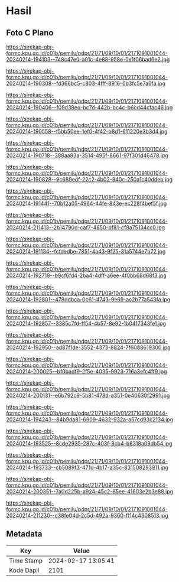# Hasil

## Foto C Plano

https://sirekap-obj-formc.kpu.go.id/c01b/pemilu/pdpr/21/71/09/10/01/2171091001044-20240214-194103--748c47e0-a01c-4e88-958e-0e1f06bad6e2.jpg

https://sirekap-obj-formc.kpu.go.id/c01b/pemilu/pdpr/21/71/09/10/01/2171091001044-20240214-190308--fd366bc5-c803-4fff-8916-0b3fc5e7a6fa.jpg

https://sirekap-obj-formc.kpu.go.id/c01b/pemilu/pdpr/21/71/09/10/01/2171091001044-20240214-190406--f09d38ed-bc7d-442b-bc4c-b6cd44cfac46.jpg

https://sirekap-obj-formc.kpu.go.id/c01b/pemilu/pdpr/21/71/09/10/01/2171091001044-20240214-190558--f5bb50ee-1ef0-4f42-b8d1-611220e3b3d4.jpg

https://sirekap-obj-formc.kpu.go.id/c01b/pemilu/pdpr/21/71/09/10/01/2171091001044-20240214-190718--388aa83a-3514-495f-8661-97f301d46478.jpg

https://sirekap-obj-formc.kpu.go.id/c01b/pemilu/pdpr/21/71/09/10/01/2171091001044-20240214-190828--9c689edf-22c2-4b02-840c-250a1c40ddeb.jpg

https://sirekap-obj-formc.kpu.go.id/c01b/pemilu/pdpr/21/71/09/10/01/2171091001044-20240214-191441--70b12a05-4964-44fe-843e-ec228f4bef5f.jpg

https://sirekap-obj-formc.kpu.go.id/c01b/pemilu/pdpr/21/71/09/10/01/2171091001044-20240214-211413--2b14790d-caf7-4850-bf81-cf9a75134cc0.jpg

https://sirekap-obj-formc.kpu.go.id/c01b/pemilu/pdpr/21/71/09/10/01/2171091001044-20240214-191134--fcfdedbe-7851-4a43-9f25-31a5744e7b72.jpg

https://sirekap-obj-formc.kpu.go.id/c01b/pemilu/pdpr/21/71/09/10/01/2171091001044-20240214-192719--b9cf6fd4-2ba4-4dff-a6ee-4f0bb68d68f3.jpg

https://sirekap-obj-formc.kpu.go.id/c01b/pemilu/pdpr/21/71/09/10/01/2171091001044-20240214-192801--478ddbca-0c61-4743-9e69-ac2b77a543fa.jpg

https://sirekap-obj-formc.kpu.go.id/c01b/pemilu/pdpr/21/71/09/10/01/2171091001044-20240214-192857--3385c7fd-ff54-4b57-8e92-1b0417343fe1.jpg

https://sirekap-obj-formc.kpu.go.id/c01b/pemilu/pdpr/21/71/09/10/01/2171091001044-20240214-192950--ad87f1de-3552-4373-8824-7f6088619300.jpg

https://sirekap-obj-formc.kpu.go.id/c01b/pemilu/pdpr/21/71/09/10/01/2171091001044-20240214-200025--bf0badf9-2f5e-4035-9923-716a3efc4ff9.jpg

https://sirekap-obj-formc.kpu.go.id/c01b/pemilu/pdpr/21/71/09/10/01/2171091001044-20240214-200131--e6b792c9-5b81-478d-a351-0e40630f2991.jpg

https://sirekap-obj-formc.kpu.go.id/c01b/pemilu/pdpr/21/71/09/10/01/2171091001044-20240214-194243--84b9da81-6909-4632-932a-a57cd93c2134.jpg

https://sirekap-obj-formc.kpu.go.id/c01b/pemilu/pdpr/21/71/09/10/01/2171091001044-20240214-193525--8cde2935-287c-403f-8cb4-b8318a09db54.jpg

https://sirekap-obj-formc.kpu.go.id/c01b/pemilu/pdpr/21/71/09/10/01/2171091001044-20240214-193733--cb5089f3-471d-4b17-a35c-831508293911.jpg

https://sirekap-obj-formc.kpu.go.id/c01b/pemilu/pdpr/21/71/09/10/01/2171091001044-20240214-200351--7a0d225b-a924-45c2-85ee-41603e2b3e88.jpg

https://sirekap-obj-formc.kpu.go.id/c01b/pemilu/pdpr/21/71/09/10/01/2171091001044-20240214-211230--c38fe04d-2c5d-492a-9360-ff14c4308513.jpg


## Metadata

| Key        | Value               |
| ---------- | ------------------- |
| Time Stamp | 2024-02-17 13:05:41 |
| Kode Dapil | 2101                |



